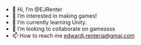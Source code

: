 - 👋 Hi, I’m @EJRenter
- 👀 I’m interested in making games!
- 🌱 I’m currently learning Unity.
- 💞️ I’m looking to collaborate on gamessss
- 📫 How to reach me edwardj.renteria@gmai.com

<!---
EJRenter/EJRenter is a ✨ special ✨ repository because its `README.md` (this file) appears on your GitHub profile.
You can click the Preview link to take a look at your changes.
--->
